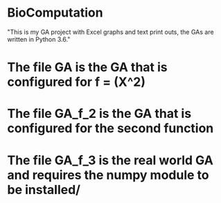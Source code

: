 # BioComputation
 "This is my GA project with Excel graphs and text print outs, the GAs are written in Python 3.6."
# The file GA is the GA that is configured for f = (X^2)
# The file GA_f_2 is the GA that is configured for the second function
# The file GA_f_3 is the real world GA and requires the numpy module to be installed/
